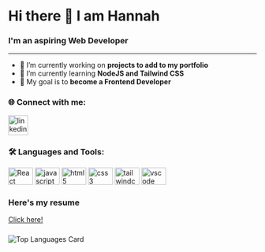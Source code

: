 # Hi there 👋 I am Hannah

### I'm an aspiring Web Developer 

***

- 🔭 I’m currently working on **projects to add to my portfolio**
- 🌱 I’m currently learning **NodeJS and Tailwind CSS**
- 🥅  My goal is to **become a Frontend Developer**

### 🌐 Connect with me:

<div>
<a href="https://www.linkedin.com/in/hannahk26/" target="_blank" rel="noopener noreferrer"><img align="center" src="https://upload.wikimedia.org/wikipedia/commons/thumb/c/ca/LinkedIn_logo_initials.png/900px-LinkedIn_logo_initials.png" alt="linkedin-logo" height="40" width="40" target="_blank" rel="noopener noreferrer"/></a>
</div>

### 🛠️ Languages and Tools:

<div> 
<a href="https://reactjs.org/" target="_blank" rel="noreferrer"> <img src="https://upload.wikimedia.org/wikipedia/commons/a/a7/React-icon.svg" alt="React" width="50" height="35"/></a>  
<a href="https://www.javascript.com/" target="_blank" rel="noreferrer"> <img src="https://upload.wikimedia.org/wikipedia/commons/9/99/Unofficial_JavaScript_logo_2.svg" alt="javascript" width="50" height="35"/></a>  
<a href="https://www.w3.org/html/" target="_blank"> <img src="https://upload.wikimedia.org/wikipedia/commons/6/61/HTML5_logo_and_wordmark.svg" alt="html5" width="50" height="35"/></a>
<a href="https://www.w3schools.com/css/" target="_blank" rel="noreferrer"> <img src="https://upload.wikimedia.org/wikipedia/commons/d/d5/CSS3_logo_and_wordmark.svg" alt="css3" width="50" height="35"/></a>
<a href="https://www.photoshop.com/en" target="_blank"> <img src="https://upload.wikimedia.org/wikipedia/commons/9/9d/Tailwind_CSS_Logo.svg" alt="tailwindcss" width="50" height="35"/></a>
<a href="https://code.visualstudio.com/" target="_blank"> <img src="https://upload.wikimedia.org/wikipedia/commons/9/9a/Visual_Studio_Code_1.35_icon.svg" alt="vscode" width="50" height="35"/></a>

### Here's my resume

[Click here!](https://docs.google.com/document/d/1EP9rpC11zXwM9Vw0oakBAaITQxSfWzRsKROm4MiNDCo/edit?usp=drive_link)

###

![Top Languages Card](https://github-readme-stats.vercel.app/api/top-langs/?username=hannahpietersen&layout=compact)





